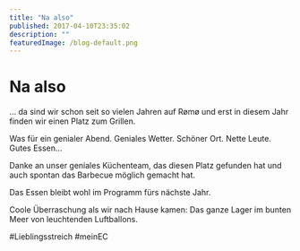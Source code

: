 ```yaml
---
title: "Na also"
published: 2017-04-10T23:35:02
description: ""
featuredImage: /blog-default.png
---
```


# Na also

&#8230; da sind wir schon seit so vielen Jahren auf Rømø und erst in diesem Jahr finden wir einen Platz zum Grillen.

Was für ein genialer Abend. Geniales Wetter. Schöner Ort. Nette Leute. Gutes Essen&#8230;

Danke an unser geniales Küchenteam, das diesen Platz gefunden hat und auch spontan das Barbecue möglich gemacht hat.

Das Essen bleibt wohl im Programm fürs nächste Jahr.

Coole Überraschung als wir nach Hause kamen: Das ganze Lager im bunten Meer von leuchtenden Luftballons.

#Lieblingsstreich #meinEC

<img loading="lazy" src="/old/DSC_3844.jpg" alt> <img loading="lazy" src="/old/DSC_3851.jpg" alt>